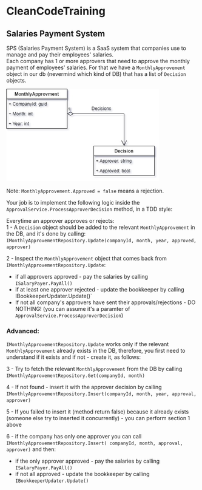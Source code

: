 # CleanCodeTraining

## Salaries Payment System

SPS (Salaries Payment System) is a SaaS system that companies use to manage and pay their employees' salaries.  
Each company has 1 or more approvers that need to approve the monthly payment of employees' salaries.
For that we have a `MonthlyApprovement` object in our db (nevermind which kind of DB) that has a list of `Decision` objects.

![alt text](MonthlyPayment.jpg)  

Note: `MonthlyApprovement.Approved = false` means a rejection.

Your job is to implement the following logic inside the `ApprovalService.ProcessApproverDecision` method, in a TDD style:  

Everytime an approver approves or rejects:  
1 - A `Decision` object should be added to the relevant `MonthlyApprovement` in the DB, and it's done by calling: `IMonthlyApprovementRepository.Update(companyId, month, year, approved, approver)`

2 - Inspect the `MonthlyApprovement` object that comes back from  `IMonthlyApprovementRepository.Update`:
- if all approvers approved - pay the salaries by calling `ISalaryPayer.PayAll()`
- if at least one approver rejected - update the bookkeeper by calling IBookkeeperUpdater.Update()`
- If not all company's approvers have sent their approvals/rejections - DO NOTHING! (you can assume it's a paramter of `ApprovalService.ProcessApproverDecision`)


### Advanced:  

`IMonthlyApprovementRepository.Update` works only if the relevant `MonthlyApprovement` already exists in the DB, therefore, you first need to understand if it exists and if not - create it, as follows:

3 - Try to fetch the relevant `MonthlyApprovement` from the DB by calling `IMonthlyApprovementRepository.Get(companyId, month)`

4 - If not found - insert it with the approver decision by calling  `IMonthlyApprovementRepository.Insert(companyId, month, year, approval, approver)`

5 - If you failed to insert it (method return false) because it already exists (someone else try to inserted it concurrently) - you can perform section 1 above

6 - if the company has only one approver you can call `IMonthlyApprovementRepository.Insert( companyId, month, approval, approver)` and then:
- if the only approver approved - pay the salaries by calling `ISalaryPayer.PayAll()`
- if not all approved - update the bookkeeper by calling `IBookkeeperUpdater.Update()`
